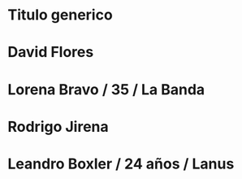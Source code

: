 # Titulo generico
# David Flores
# Lorena Bravo / 35 / La Banda
# Rodrigo Jirena
# Leandro Boxler / 24 años / Lanus